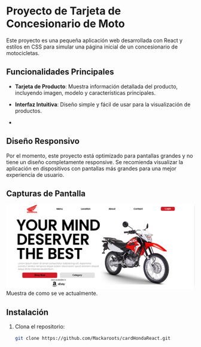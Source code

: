 # Proyecto de Tarjeta de Concesionario de Moto

Este proyecto es una pequeña aplicación web desarrollada con React y estilos en CSS para simular una página inicial de un concesionario de motocicletas.

## Funcionalidades Principales

- **Tarjeta de Producto**: Muestra información detallada del producto, incluyendo imagen, modelo y características principales.

- **Interfaz Intuitiva**: Diseño simple y fácil de usar para la visualización de productos.
- 
## Diseño Responsivo

 Por el momento, este proyecto está optimizado para pantallas grandes y no tiene un diseño completamente responsive. Se recomienda visualizar la aplicación en dispositivos con pantallas más grandes para una mejor experiencia de usuario.
 
## Capturas de Pantalla

![Captura de Pantalla 1](./screenShots/cardHonda.png)
Muestra de como se ve actualmente.


## Instalación

1. Clona el repositorio:

   ```bash
   git clone https://github.com/Mackaroots/cardHondaReact.git
